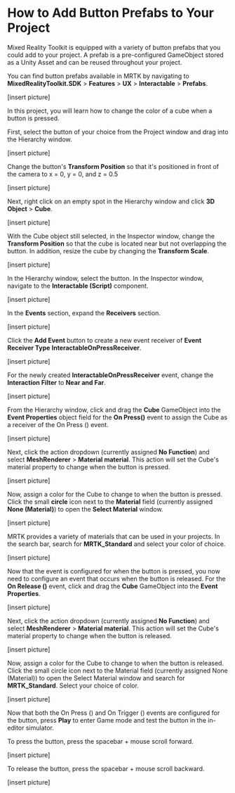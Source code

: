 # How to Add Button Prefabs to Your Project

Mixed Reality Toolkit is equipped with a variety of button prefabs that you could add to your project. A prefab is a pre-configured GameObject stored as a Unity Asset and can be reused throughout your project.

You can find button prefabs available in MRTK by navigating to **MixedRealityToolkit.SDK** > **Features** > **UX** > **Interactable** > **Prefabs**.

[insert picture]

In this project, you will learn how to change the color of a cube when a button is pressed.

First, select the button of your choice from the Project window and drag into the Hierarchy window.

[insert picture]

Change the button's **Transform Position** so that it's positioned in front of the camera to x = 0, y = 0, and z = 0.5

[insert picture]

Next, right click on an empty spot in the Hierarchy window and click **3D Object** > **Cube**. 

[insert picture]

With the Cube object still selected, in the Inspector window, change the **Transform Position** so that the cube is located near but not overlapping the button. In addition, resize the cube by changing the **Transform Scale**.

[insert picture]

In the Hierarchy window, select the button. In the Inspector window, navigate to the **Interactable (Script)** component.

[insert picture]

In the **Events** section, expand the **Receivers** section.

[insert picture]

Click the **Add Event** button to create a new event receiver of **Event Receiver Type** **InteractableOnPressReceiver**.

[insert picture]

For the newly created **InteractableOnPressReceiver** event, change the **Interaction Filter** to **Near and Far**.

[insert picture]

From the Hierarchy window, click and drag the **Cube** GameObject into the **Event Properties** object field for the **On Press()** event to assign the Cube as a receiver of the On Press () event.

[insert picture]

Next, click the action dropdown (currently assigned **No Function**) and select **MeshRenderer** > **Material material**. This action will set the Cube's material property to change when the button is pressed.

[insert picture]

Now, assign a color for the Cube to change to when the button is pressed. Click the small **circle** icon next to the **Material** field (currently assigned **None (Material)**) to open the **Select Material** window.

[insert picture]

MRTK provides a variety of materials that can be used in your projects. In the search bar, search for **MRTK_Standard** and select your color of choice.

[insert picture]

Now that the event is configured for when the button is pressed, you now need to configure an event that occurs when the button is released. For the **On Release ()** event, click and drag the **Cube** GameObject into the **Event Properties**.

[insert picture]

Next, click the action dropdown (currently assigned **No Function**) and select **MeshRenderer** > **Material material**. This action will set the Cube's material property to change when the button is released.

[insert picture]

Now, assign a color for the Cube to change to when the button is released. Click the small circle icon next to the Material field (currently assigned None (Material)) to open the Select Material window and search for **MRTK_Standard**. Select your choice of color.

[insert picture]

Now that both the On Press () and On Trigger () events are configured for the button, press **Play** to enter Game mode and test the button in the in-editor simulator.

To press the button, press the spacebar + mouse scroll forward.

[insert picture]

To release the button, press the spacebar + mouse scroll backward.

[insert picture]